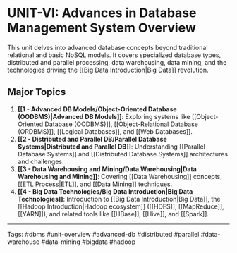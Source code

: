 # UNIT-VI: Advances in Database Management System Overview

This unit delves into advanced database concepts beyond traditional relational and basic NoSQL models. It covers specialized database types, distributed and parallel processing, data warehousing, data mining, and the technologies driving the [[Big Data Introduction|Big Data]] revolution.

## Major Topics

1.  **[[1 - Advanced DB Models/Object-Oriented Database (OODBMS)|Advanced DB Models]]**: Exploring systems like [[Object-Oriented Database (OODBMS)]], [[Object-Relational Database (ORDBMS)]], [[Logical Databases]], and [[Web Databases]].
2.  **[[2 - Distributed and Parallel DB/Parallel Database Systems|Distributed and Parallel DB]]**: Understanding [[Parallel Database Systems]] and [[Distributed Database Systems]] architectures and challenges.
3.  **[[3 - Data Warehousing and Mining/Data Warehousing|Data Warehousing and Mining]]**: Covering [[Data Warehousing]] concepts, [[ETL Process|ETL]], and [[Data Mining]] techniques.
4.  **[[4 - Big Data Technologies/Big Data Introduction|Big Data Technologies]]**: Introduction to [[Big Data Introduction|Big Data]], the [[Hadoop Introduction|Hadoop ecosystem]] ([[HDFS]], [[MapReduce]], [[YARN]]), and related tools like [[HBase]], [[Hive]], and [[Spark]].

---
Tags: #dbms #unit-overview #advanced-db #distributed #parallel #data-warehouse #data-mining #bigdata #hadoop 
